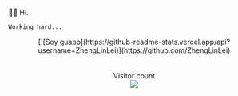 👋🏻 Hi.

``Working hard...``


<p align="center">
  [![Soy guapo](https://github-readme-stats.vercel.app/api?username=ZhengLinLei)](https://github.com/ZhengLinLei)
  <br><br><br>
  Visitor count<br>
  <img src="https://profile-counter.glitch.me/ZhengLinLei/count.svg" />
</p>
